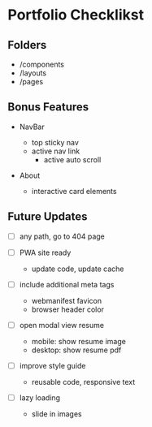# Portfolio Checklikst

## Folders

- /components
- /layouts
- /pages

## Bonus Features

- NavBar
  - top sticky nav
  - active nav link
    - active auto scroll

- About
  - interactive card elements

## Future Updates

- [ ] any path, go to 404 page

- [ ] PWA site ready
  - update code, update cache

- [ ] include additional meta tags
  - webmanifest favicon
  - browser header color

- [ ] open modal view resume
  - mobile: show resume image
  - desktop: show resume pdf

- [ ] improve style guide
  - reusable code, responsive text

- [ ] lazy loading
  - slide in images
